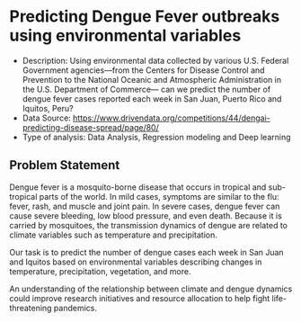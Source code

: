 # Predicting Dengue Fever outbreaks using environmental variables

- Description: Using environmental data collected by various U.S. Federal Government agencies—from the Centers for Disease Control and Prevention to the National Oceanic and Atmospheric Administration in the U.S. Department of Commerce— can we predict the number of dengue fever cases reported each week in San Juan, Puerto Rico and Iquitos, Peru?
- Data Source: https://www.drivendata.org/competitions/44/dengai-predicting-disease-spread/page/80/
- Type of analysis: Data Analysis, Regression modeling and Deep learning

## Problem Statement
Dengue fever is a mosquito-borne disease that occurs in tropical and sub-tropical parts of the world. In mild cases, symptoms are similar to the flu: fever, rash, and muscle and joint pain. In severe cases, dengue fever can cause severe bleeding, low blood pressure, and even death. Because it is carried by mosquitoes, the transmission dynamics of dengue are related to climate variables such as temperature and precipitation.

Our task is to predict the number of dengue cases each week in San Juan and Iquitos based on environmental variables describing changes in temperature, precipitation, vegetation, and more.

An understanding of the relationship between climate and dengue dynamics could improve research initiatives and resource allocation to help fight life-threatening pandemics.
